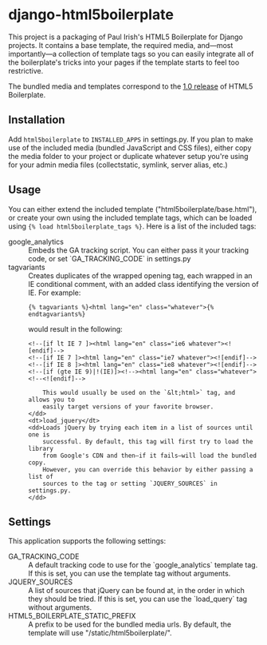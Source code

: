 django-html5boilerplate
=======================

This project is a packaging of Paul Irish's HTML5 Boilerplate for Django
projects. It contains a base template, the required media, and—most
importantly—a collection of template tags so you can easily integrate all of
the boilerplate's tricks into your pages if the template starts to feel too
restrictive.

The bundled media and templates correspond to the [1.0 release][1] of HTML5 Boilerplate.

Installation
------------

Add `html5boilerplate` to `INSTALLED_APPS` in settings.py. If you plan to
make use of the included media (bundled JavaScript and CSS files), either copy
the media folder to your project or duplicate whatever setup you're using for
your admin media files (collectstatic, symlink, server alias, etc.)

Usage
--------

You can either extend the included template ("html5boilerplate/base.html"), or
create your own using the included template tags, which can be loaded using
`{% load html5boilerplate_tags %}`. Here is a list of the included tags:

<dl>
	<dt>google_analytics</dt>
	<dd>Embeds the GA tracking script. You can either pass it your tracking
		code, or set `GA_TRACKING_CODE` in settings.py</dd>
	<dt>tagvariants</dt>
	<dd>Creates duplicates of the wrapped opening tag, each wrapped in an IE
		conditional comment, with an added class identifying the version of IE.
		For example:
		<pre><code>{% tagvariants %}&lt;html lang="en" class="whatever">{% endtagvariants%}</code></pre>
		would result in the following:
		<pre><code>&lt;!--[if lt IE 7 ]>&lt;html lang="en" class="ie6 whatever">&lt;![endif]-->
&lt;!--[if IE 7 ]>&lt;html lang="en" class="ie7 whatever">&lt;![endif]-->
&lt;!--[if IE 8 ]>&lt;html lang="en" class="ie8 whatever">&lt;![endif]-->
&lt;!--[if (gte IE 9)|!(IE)]>&lt;!-->&lt;html lang="en" class="whatever">&lt;!--&lt;![endif]--></code></pre>
		
		This would usually be used on the `&lt;html>` tag, and allows you to
		easily target versions of your favorite browser.
	</dd>
	<dt>load_jquery</dt>
	<dd>Loads jQuery by trying each item in a list of sources until one is
		successful. By default, this tag will first try to load the library
		from Google's CDN and then—if it fails—will load the bundled copy.
		However, you can override this behavior by either passing a list of
		sources to the tag or setting `JQUERY_SOURCES` in settings.py.
	</dd>
</dl>

Settings
--------

This application supports the following settings:

<dl>
	<dt>GA_TRACKING_CODE</dt>
	<dd>A default tracking code to use for the `google_analytics` template tag.
		If this is set, you can use the template tag without arguments.</dd>
	<dt>JQUERY_SOURCES</dt>
	<dd>A list of sources that jQuery can be found at, in the order in which
		they should be tried. If this is set, you can use the `load_query` tag
		without arguments.</dd>
	<dt>HTML5_BOILERPLATE_STATIC_PREFIX</dt>
	<dd>A prefix to be used for the bundled media urls. By default, the
		template will use "/static/html5boilerplate/".</dd>
</dl>

[1]:https://github.com/paulirish/html5-boilerplate/tree/v1.0stripped